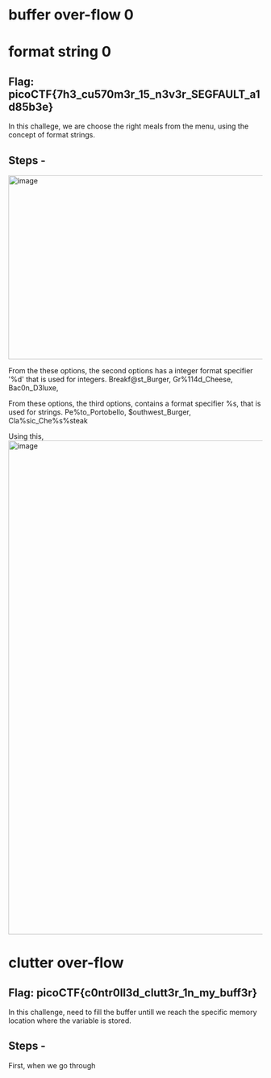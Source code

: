 # buffer over-flow 0
# format string 0
## Flag: picoCTF{7h3_cu570m3r_15_n3v3r_SEGFAULT_a1d85b3e}
In this challege, we are choose the right meals from the menu, using the concept of format strings. 

## Steps - 

<img width="954" height="364" alt="image" src="https://github.com/user-attachments/assets/e931ee65-c4e2-4ebc-8217-9300a7c84c15" />

From the these options, the second options has a integer format specifier '%d' that is used for integers.
 Breakf@st_Burger, Gr%114d_Cheese, Bac0n_D3luxe, 

 From these options, the third options, contains a format specifier %s, that is used for strings.
 Pe%to_Portobello, $outhwest_Burger, Cla%sic_Che%s%steak 

 Using this, 
 <img width="807" height="978" alt="image" src="https://github.com/user-attachments/assets/1d3cc564-5b2b-4ac5-8a36-d4bedf451727" />

# clutter over-flow
## Flag: picoCTF{c0ntr0ll3d_clutt3r_1n_my_buff3r}
In this challenge, need to fill the buffer untill we reach the specific memory location where the variable is stored.

## Steps - 

First, when we go through
